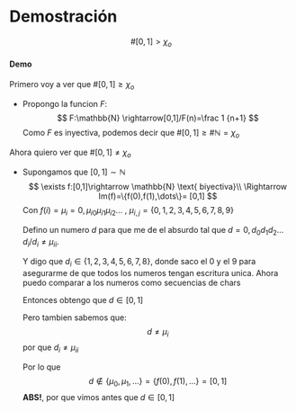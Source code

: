 # Demostración

$$
\#[0,1] \gt \chi_o
$$

#### Demo

Primero voy a ver que  $\#[0,1] \ge \chi_o$

- Propongo la funcion $F$:
  $$
  F:\mathbb{N} \rightarrow[0,1]/F(n)=\frac 1 {n+1}
  $$
  Como $F$ es inyectiva, podemos decir que $\#[0,1] \geq \# \mathbb{N} = \chi_o$ 

Ahora quiero ver que $\#[0,1] \neq \chi_o$

- Supongamos que $[0,1] \sim \mathbb{N}$
  $$
  \exists f:[0,1]\rightarrow \mathbb{N} \text{ biyectiva}\\
  \Rightarrow Im(f)=\{f(0),f(1),\dots\}= [0,1]
  $$
  Con $f(i)=\mu_i=0,\mu_{i0}\mu_{i1}\mu_{i2} \dots$ , $\mu_{i,j}=\{0,1,2,3,4,5,6,7,8,9\}$ 

  Defino un numero $d$ para que me de el absurdo tal que $d = 0,d_0d_1d_2\dots d_i/ d_i \neq \mu_{ii}$. 

  Y digo que $d_i \in \{1,2,3,4,5,6,7,8\}$, donde saco el $0$ y el $9$ para asegurarme de que todos los numeros tengan escritura unica. Ahora puedo comparar a los numeros como secuencias de chars

  Entonces obtengo que $d\in [0,1]$

  Pero tambien sabemos que:
  $$
  d \neq \mu_i
  $$
  por que $d_i \neq \mu_{ii}$

  Por lo que 
  $$
  d \notin \{ \mu_0,\mu_1,\dots\} = \{f(0),f(1),\dots\}=[0,1]
  $$
  **ABS!**, por que vimos antes que $d \in [0,1]$

